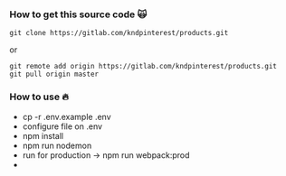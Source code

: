 ### How to get this source code :scream_cat:

```
git clone https://gitlab.com/kndpinterest/products.git
```

or

```
git remote add origin https://gitlab.com/kndpinterest/products.git
git pull origin master
```

### How to use :fire:

- cp -r .env.example .env
- configure file on .env
- npm install
- npm run nodemon
- run for production -> npm run webpack:prod
-